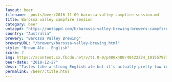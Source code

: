 ```yaml
---
layout: beer
filename: _posts/beer/2016-11-09-barossa-valley-campfire-session.md
title: Barossa valley campfire session
category: beer
untappd: "https://untappd.com/b/barossa-valley-brewing-brewers-campfire-session/2703504"
country: "Australia"
brewery: "Barossa Valley Brewing"
breweryURL: "/brewery/barossa-valley-brewing.html"
style: "Brown Ale - English"
score: 7
img: https://scontent.xx.fbcdn.net/v/t1.0-0/p480x480/48422224_10156797311163745_8734047482268352512_o.jpg?_nc_cat=102&_nc_ohc=EfeHFaIhQIgAQmV9OHKcARZM5N0khhrTAIelgkErl-qaAWb7YiSRSavOA&_nc_ht=scontent.xx&oh=a02868f724e512693a1af81eb54bed49&oe=5E41639C
beer-date: "2018-12-27"
desc: "Tastes like a strong English ale but it’s actually pretty low in aldohol. Slight caramel malt taste. Very easy drinking and smooth"
permalink: /beer/:title.html
---
```

